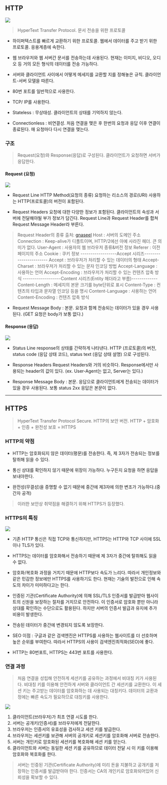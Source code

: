 ## HTTP
![](https://velog.velcdn.com/images/choonbok22/post/0a08eda5-5aa6-4275-89e0-d44a2bc380a9/image.png)

> HyperText Transfer Protocol. 문서 전송을 위한 프로토콜

* 하이퍼텍스트를 빠르게 교환하기 위한 프로토콜. 웹에서 데이터를 주고 받기 위한 프로토콜. 응용계층에 속한다.

* 웹 브라우저와 웹 서버간 문서를 전송하는데 사용된다. 현재는 이미지, 비디오, 오디오 등 거의 모든 형식의 데이터를 전송 가능하다.

* 서버와 클라이언트 사이에서 어떻게 메세지를 교환할 지를 정해놓은 규칙. 클라이언트-서버 모델을 따른다.

* 80번 포트를 일반적으로 사용한다.

* TCP/ IP를 사용한다.

* Stateless : 무상태성. 클라이언트의 상태를 기억하지 않는다.

* Connectionless : 비연결성. 처음 연결을 맺은 후 한번의 요청과 응답 이후 연결이 종료된다.
매 요청마다 다시 연결을 맺는다.

### 구조
> Request(요청)와 Response(응답)로 구성된다.
클라이언트가 요청하면 서버가 응답한다. 

#### Request (요청)
![](https://velog.velcdn.com/images/choonbok22/post/57f11cd8-d7f7-4fa3-bd5a-cd0d05e33e38/image.png)

* Request Line
HTTP Method(요청의 종류)
요청하는 리소스의 경로(URI)
사용하는 HTTP(프로토콜)의 버전이 포함된다.

* Request Headers
요청에 대한 다양한 정보가 포함된다. 클라이언트의 속성과 서버에 전달해야될 부가 정보가 담긴다.
Request Line과 Request Header를 합쳐 Request Message Header라 부른다.
> Request Header의 종류 출처: [gnaseel](https://gnaseel.tistory.com/23)
Host : 서버의 도메인 주소
Connection : Keep-alive가 디폴트이며, HTTP/2에선 아예 사라진 헤더. 큰 의미가 없다.
User-Agent : 사용자의 웹 브라우저 종류&버전 정보
Referer : 이전 페이지의 주소
Cookie : 쿠키 정보
------------------Accept 시리즈-----------------------
Accept : 브라우저가 처리할 수 있는 데이터의 형태
Accept-Charset : 브라우저가 처리할 수 있는 문자 인코딩 방법
Accept-Language : 사용하는 언어
Accept-Encoding : 브라우저가 처리할 수 있는 컨텐츠 압축 방식
-------------------Content 시리즈(Entity 헤더라고 부름)-------------
Content-Length : 메세지의 본문 크기를 byte단위로 표시
Content-Type : 컨텐츠의 타입과 문자열 인코딩 등을 명시
Content-Language : 사용하는 언어
Content-Encoding : 컨텐츠 압축 방식

* Request Message Body : 본문. 요청과 함께 전송되는 데이터가 있을 경우 사용된다. (GET 요청은 body가 보통 없다.)

#### Response (응답)
![](https://velog.velcdn.com/images/choonbok22/post/78d269a2-663f-48e0-a8da-b193a7f7b92a/image.png)

* Status Line
response의 상태를 간략하게 나타낸다.
HTTP (프로토콜)의 버전,
status code (응답 상태 코드),
status text (응답 상태 설명) 으로 구성된다.

* Response Headers
Request Headers와 거의 비슷하다.
Response에서만 사용되는 header의 값이 있다.
(ex. User-Agent는 없고, Server는 있다.)

* Response Message Body : 본문. 응답으로 클라이언트에게 전송되는 데이터가 있을 경우 사용된다. 보통 status 2xx 응답은 본문이 없다.


***

## HTTPS
> HyperText Transfer Protocol Secure. HTTP의 보안 버전.
HTTP + 암호화 + 인증 + 완전성 보호 = HTTPS

### HTTP의 약점
* HTTP는 암호화되지 않은 데이터(평문)를 전송한다. 즉, 제 3자가 전송되는 정보를 탈취해 읽을 수 있다.

* 통신 상대를 확인하지 않기 때문에 위장이 가능하다. 누구든지 요청을 하면 응답을 보내야한다.

* 완전성(무결성)을 증명할 수 없기 때문에 중간에 제3자에 의한 변조가 가능하다.(중간자 공격)

> 이러한 보안상 취약점을 해결하기 위해 HTTPS가 등장했다.

### HTTPS의 특징
![](https://velog.velcdn.com/images/choonbok22/post/fa46fae8-048e-4b15-8109-66acd10c2cc6/image.png)

* 기존 HTTP 통신은 직접 TCP와 통신하지만, HTTPS는 HTTP와 TCP 사이에 SSL이나 TLS가 있다.

* HTTPS는 데이터를 암호화해서 전송하기 때문에 제 3자가 중간에 탈취해도 읽을 수 없다.

* 암호화/복호화 과정을 거치기 때문에 HTTP보다 속도가 느리다. 따라서 개인정보와 같은 민감한 정보에만 HTTPS를 사용하기도 한다. 현재는 기술의 발전으로 인해 속도의 차이가 미미하다고는 한다.

* 인증된 기관(Certificate Authority)에 의해 SSL/TLS 인증서를 발급받아 웹사이트의 신원을 보장하는 절차를 거치므로 안전하다. 이 인증서로 암호화 뿐만 아니라 상대를 확인하는 수단으로도 활용된다. 하지만 서버의 인증서 발급과 유지에 추가 비용이 발생한다. 

* 전송된 데이터가 중간에 변경되지 않도록 보장한다.

* SEO 이점 : 구글과 같은 검색엔진은 HTTPS를 사용하는 웹사이트를 더 선호하며 높은 순위를 부여한다. 따라서 HTTPS의 사용이 검색엔진최적화(SEO)에 좋다.

* HTTP는 80번포트, HTTPS는 443번 포트를 사용한다.



### 연결 과정
> 처음 연결을 성립해 안전하게 세션키를 공유하는 과정에서 비대칭 키가 사용된다. 비대칭 키를 이용해 안전하게 서버와 클라이언트 간 세션키를 교환한다. 이 세션 키는 주고받는 데이터를 암호화하는 데 사용되는 대칭키다. 데이터의 교환과정에는 빠른 속도가 필요하므로 대칭키를 사용한다.

![](https://velog.velcdn.com/images/choonbok22/post/b61fb8e4-9d3e-4ff0-80eb-98f388e1e111/image.png)


1. 클라이언트(브라우저)가 최초 연결 시도를 한다.
2. 서버는 공개키(인증서)를 브라우저에게 전달한다.
3. 브라우저는 인증서의 유효성을 검사하고 세션 키를 발급한다.
4. 브라우저는 세션키를 보관해 서버의 공개키로 세션키를 암호화해 서버로 전송한다.
5. 서버는 개인키로 암호화된 세션키를 복호화해 세션 키를 얻는다.
6. 클라이언트와 서버는 동일한 세션 키를 공유하므로 데이터 전달 시 이 키를 이용해 암호화와 복호화를 한다.

> 서버는 인증된 기관(Certificate Authority)에 미리 돈을 지불하고 공개키를 저장하는 인증서를 발급받아야 한다. 인증서는 CA의 개인키로 암호화되어있어 신뢰성을 확보할 수 있다.